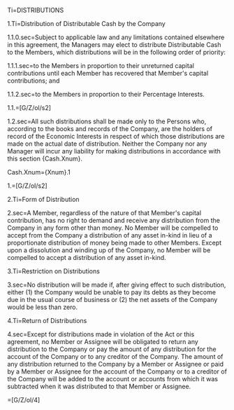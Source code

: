 Ti=DISTRIBUTIONS

1.Ti=Distribution of Distributable Cash by the Company

1.1.0.sec=Subject to applicable law and any limitations contained elsewhere in this agreement, the Managers may elect to distribute Distributable Cash to the Members, which distributions will be in the following order of priority:

1.1.1.sec=to the Members in proportion to their unreturned capital contributions until each Member has recovered that Member's capital contributions; and

1.1.2.sec=to the Members in proportion to their Percentage Interests.

1.1.=[G/Z/ol/s2]

1.2.sec=All such distributions shall be made only to the Persons who, according to the books and records of the Company, are the holders of record of the Economic Interests in respect of which those distributions are made on the actual date of distribution. Neither the Company nor any Manager will incur any liability for making distributions in accordance with this section {Cash.Xnum}.

Cash.Xnum={Xnum}.1

1.=[G/Z/ol/s2]

2.Ti=Form of Distribution

2.sec=A Member, regardless of the nature of that Member's capital contribution, has no right to demand and receive any distribution from the Company in any form other than money. No Member will be compelled to accept from the Company a distribution of any asset in-kind in lieu of a proportionate distribution of money being made to other Members. Except upon a dissolution and winding up of the Company, no Member will be compelled to accept a distribution of any asset in-kind.

3.Ti=Restriction on Distributions

3.sec=No distribution will be made if, after giving effect to such distribution, either (1) the Company would be unable to pay its debts as they become due in the usual course of business or (2) the net assets of the Company would be less than zero. 

4.Ti=Return of Distributions

4.sec=Except for distributions made in violation of the Act or this agreement, no Member or Assignee will be obligated to return any distribution to the Company or pay the amount of any distribution for the account of the Company or to any creditor of the Company. The amount of any distribution returned to the Company by a Member or Assignee or paid by a Member or Assignee for the account of the Company or to a creditor of the Company will be added to the account or accounts from which it was subtracted when it was distributed to that Member or Assignee.

=[G/Z/ol/4]
